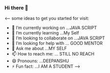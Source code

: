 ### Hi there 👋

<--
 some ideas to get you started for visit:

- 🔭 I’m currently working on ...JAVA SCRIPT
- 🌱 I’m currently learning ...My Self
- 👯 I’m looking to collaborate on ...JAVA SCRIPT
- 🤔 I’m looking for help with ... GOOD MENTOR
- 💬 Ask me about ...MY SELF
- 📫 How to reach me: ... STILL NO REACH
- 😄 Pronouns: ...DEEPANSHU
- ⚡ Fun fact: ...I AM A STUDENT
-->

